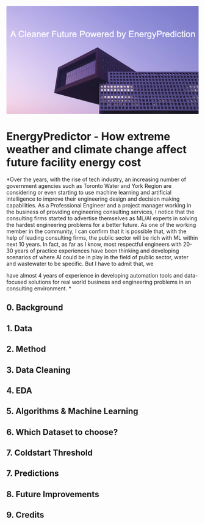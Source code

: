 ![cover_photo](./readmefile/cover.png)
# EnergyPredictor - How extreme weather and climate change affect future facility energy cost

*Over the years, with the rise of tech industry, an increasing number of government agencies such as Toronto Water and York Region are considering or even starting to use machine learning and artificial intelligence to improve their engineering design and decision making capabilities. As a Professional Engineer and a project manager working in the business of providing engineering consulting services, I notice that the consulting firms started to advertise themselves as ML/AI experts in solving the hardest engineering problems for a better future. As one of the working member in the community, I can confirm that it is possible that, with the help of leading consulting firms, the public sector will be rich with ML within next 10 years. In fact, as far as I know, most respectful engineers with 20-30 years of practice experiences have been thinking and developing scenarios of where AI could be in play in the field of public sector, water and wastewater to be specific. But I have to admit that, we 


have almost 4 years of experience in developing automation tools and data-focused solutions for real world business and engineering problems in an consulting environment. *


## 0. Background



## 1. Data

## 2. Method


## 3. Data Cleaning 



## 4. EDA



## 5. Algorithms & Machine Learning

## 6. Which Dataset to choose?


## 7. Coldstart Threshold


## 7. Predictions


## 8. Future Improvements


## 9. Credits
